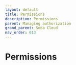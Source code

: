 ```yaml
---
layout: default
title: Permissions
description: Permissions
parent: Managing authorization
grand_parent: Soda Cloud
nav_order: 613
---
```


# Permissions